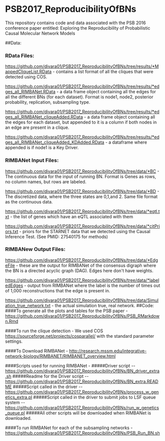 # PSB2017_ReproducibilityOfBNs
This repository contains code and data associated with the PSB 2016 conference paper entitled: Exploring the Reproducibility of Probabilistic Causal Molecular Network Models



##Data:
###	RData Files:
https://github.com/divara01/PSB2017_ReproducibilityOfBNs/tree/results/*MappedCliqueList.RData - 
contains a list format of all the cliques that were detected using COS.

https://github.com/divara01/PSB2017_ReproducibilityOfBNs/tree/results/*edges_all_RIMBANet.RData - 
a data frame object containing all the edges for all the different BNs (for each dataset). Format is node1, node2, posterior probability, replication, subsampling type. 

https://github.com/divara01/PSB2017_ReproducibilityOfBNs/tree/results/*edges_all_RIMBANet_cliqueAdded.RData -
 a data frame object containing all the edges for each dataset, but appended to it is a column if both nodes in an edge are present in a clique. 

https://github.com/divara01/PSB2017_ReproducibilityOfBNs/tree/results/*edges_all_RIMBANet_cliqueAdded_KDAdded.RData - 
a dataframe where appended is if node1 is a Key Driver.

### RIMBANet Input Files:
https://github.com/divara01/PSB2017_ReproducibilityOfBNs/tree/data/*BC - 
The continuous data for the input of running BN. Format is Genes as rows, no column names, but rows are labeled. 

https://github.com/divara01/PSB2017_ReproducibilityOfBNs/tree/data/*BD - 
The discretized data, where the three states are 0,1,and 2. Same file format as the continuous data.

https://github.com/divara01/PSB2017_ReproducibilityOfBNs/tree/data/*eqtl.txt - 
the list of genes which have an eQTL associated with them

https://github.com/divara01/PSB2017_ReproducibilityOfBNs/tree/data/*citPriors.txt - 
priors for the STARNET data that we detected using the Causal Inference Test. (See PMID: 27540175 for methods)	
###	RIMBANew Output Files: 
https://github.com/divara01/PSB2017_ReproducibilityOfBNs/tree/data/*EdgeFile  - 
these are the output for RIMBANet of the consensus digraph where the BN is a directed acyclic graph (DAG). Edges here don't have weights. 

https://github.com/divara01/PSB2017_ReproducibilityOfBNs/tree/data/*labeledEdges - 
output from RIMBANet where the label is the number of times out of 1,000 reconstructions that the edge is present in. 

https://github.com/divara01/PSB2017_ReproducibilityOfBNs/tree/data/Simulation_true_network.txt - 
the actual simulation true, real network. 
##Code:
####To generate all the plots and tables for the PSB paper - 
https://github.com/divara01/PSB2017_ReproducibilityOfBNs/PSB_RMarkdown.Rmd

####To run the clique detection - 
We used COS https://sourceforge.net/projects/cosparallel/ with the standard parameter settings. 

####To Download RIMBANet -
http://research.mssm.edu/integrative-network-biology/RIMBANET/RIMBANET_overview.html

####Scripts used for running RIMBANet - 
#####Driver script --
https://github.com/divara01/PSB2017_ReproducibilityOfBNs/BN_driver_extra.sh
#####Readme for the Driver script -- 
https://github.com/divara01/PSB2017_ReproducibilityOfBNs/BN_extra.README
#####Script called in the driver -- 
https://github.com/divara01/PSB2017_ReproducibilityOfBNs/process_w_genetics_extra.pl
#####Script called in the driver to submit jobs to LSF queue system -- 
https://github.com/divara01/PSB2017_ReproducibilityOfBNs/run_w_genetics_queue.pl
#####All other scripts will be downloaded when RIMBANet is downloaded.

####To run RIMBANet for each of the subsampling networks - 
https://github.com/divara01/PSB2017_ReproducibilityOfBNs/PSB_Run_BN.sh


